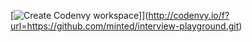 [![Create Codenvy workspace](https://codenvy.io/factory/resources/codenvy-contribute.svg)]](http://codenvy.io/f?url=https://github.com/minted/interview-playground.git)
